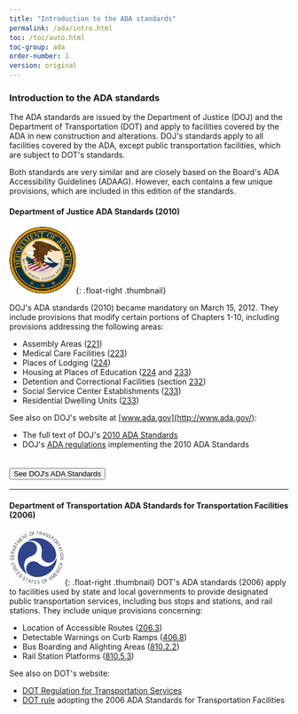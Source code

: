 ```yaml
---
title: "Introduction to the ADA standards"
permalink: /ada/intro.html
toc: /toc/auto.html
toc-group: ada
order-number: 1
version: original
---
```


### Introduction to the ADA standards
The ADA standards are issued by the Department of Justice (DOJ) and the Department of Transportation (DOT) and apply to facilities covered by the ADA in new construction and alterations.  DOJ's standards apply to all facilities covered by the ADA, except public transportation facilities, which are subject to DOT's standards.

Both standards are very similar and are closely based on the Board's ADA Accessibility Guidelines (ADAAG).  However, each contains a few unique provisions, which are included in this edition of the standards.

#### Department of Justice ADA Standards (2010)

![DOJ seal](../images/doj-seal.jpg){: .float-right .thumbnail}

DOJ's ADA standards (2010) became mandatory on March 15, 2012.  They include provisions that modify certain portions of Chapters 1-10, including provisions addressing the following areas:

-   Assembly Areas ([221](#ada-221))
-   Medical Care Facilities ([223](#ada-223))
-   Places of Lodging ([224](#ada-224))
-   Housing at Places of Education ([224](#ada-224) and [233](#ada-233))
-   Detention and Correctional Facilities (section [232](#ada-232))
-   Social Service Center Establishments ([233](#ada-233))
-   Residential Dwelling Units ([233](#ada-233))

See also on DOJ's website at [www.ada.gov](http://www.ada.gov/):

-   The full text of DOJ's [2010 ADA Standards](http://www.ada.gov/2010ADAstandards_index.htm)
-   DOJ's [ADA regulations](http://www.ada.gov/2010_regs.htm) implementing the 2010 ADA Standards 



<div class="usa-accordion bg-base-lightest border">
      <h2 class="usa-accordion__heading width-full">
        <button class="usa-accordion__button bg-primary text-white hover:bg-primary hover:text-white"
          aria-expanded="false"
          aria-controls="doj-ada">
          See DOJ's ADA Standards
        </button>
      </h2>
      <div id="doj-ada" hidden class="usa-accordion__content usa-prose margin-x-2 padding-x-0 border">
        <div class="padding-x-3">
            <h3 id="doj-introduction">Introduction</h3>
            <p>The Department of Justice published revised regulations for Titles II and III of the Americans with Disabilities Act of 1990 “ADA” in the Federal Register on September 15, 2010. These regulations adopted revised, enforceable accessibility standards called the 2010 ADA Standards for Accessible Design “2010 Standards” or “Standards”. The 2010 Standards set minimum requirements – both scoping and technical — for newly designed and constructed or altered State and local government facilities, public accommodations, and commercial facilities to be readily accessible to and usable by individuals with disabilities.</p>
            <p>Adoption of the 2010 Standards also establishes a revised reference point for Title II entities that choose to make structural changes to existing facilities to meet their program accessibility requirements; and it establishes a similar reference for Title III entities undertaking readily achievable barrier removal.</p>
            <p>The Department has assembled this online version of the official 2010 Standards to increase its ease of use. This version includes:</p>
            <ul>
            <li>2010 Standards for State and Local Government Facilities Title II</li>
            <li>2010 Standards for Public Accommodations and Commercial Facilities Title III</li>
            </ul>
            <p>The Department has assembled into a separate publication the revised regulation guidance that applies to the Standards. The Department included guidance in its revised ADA regulations published on September 15, 2010. This guidance provides detailed information about the Department’s adoption of the 2010 Standards including changes to the Standards, the reasoning behind those changes, and responses to public comments received on these topics. The document, Guidance on the 2010 ADA Standards for Accessible Design, can be downloaded from www.ada.gov</p>
            <p><strong>For More Information</strong></p>
            <p>For information about the ADA, including the revised 2010 ADA regulations, please visit the Department’s website <a href="http://www.ada.gov/">www.ada.gov</a>; or, for answers to specific questions, call the toll-free ADA Information Line at 800-514-0301 (Voice) or 800-514-0383 (TTY).</p>
            <p>&nbsp;</p>
            <hr>
            <p>&nbsp;</p>
            <h3 id="doj-title-2"><strong>2010 STANDARDS FOR STATE AND LOCAL GOVERNMENT FACILITIES: TITLE II</strong></h3>
            <p>State and local government facilities must follow the requirements of the 2010 Standards, including both the Title II regulations at 28 CFR 35.151; and the 2004 ADAAG at 36 CFR part 1191, appendices B and D.</p>
            <p>In the few places where requirements between the two differ, the requirements of 28 CFR 35.151 prevail.</p>
            <p><strong>Compliance Date for Title II</strong></p>
            <p>If the start date for construction is on or after March 15, 2012, all newly constructed or altered State and local government facilities must comply with the 2010 Standards. Before that date, the 1991 Standards (without the elevator exemption), the UFAS, or the 2010 Standards may be used for such projects when the start of construction commences on or after September 15, 2010.</p>
            <h4>28 CFR 35.151 New construction and alterations</h4>
            <p><strong>(a) Design and construction.</strong></p>
            <p style="margin-left: 30px;">(1) Each facility or part of a facility constructed by, on behalf of, or for the use of a public entity shall be designed and constructed in such manner that the facility or part of the facility is readily accessible to and usable by individuals with disabilities, if the construction was commenced after January 26, 1992.</p>
            <p style="margin-left: 30px;">(2) Exception for structural impracticability.</p>
            <p style="margin-left: 60px;">(i) Full compliance with the requirements of this section is not required where a public entity can demonstrate that it is structurally impracticable to meet the requirements. Full compliance will be considered structurally impracticable only in those rare circumstances when the unique characteristics of terrain prevent the incorporation of accessibility features.</p>
            <p style="margin-left: 60px;">(ii) If full compliance with this section would be structurally impracticable, compliance with this section is required to the extent that it is not structurally impracticable. In that case, any portion of the facility that can be made accessible shall be made accessible to the extent that it is not structurally impracticable.</p>
            <p style="margin-left: 60px;">(iii) If providing accessibility in conformance with this section to individuals with certain disabilities (e.g., those who use wheelchairs) would be structurally impracticable, accessibility shall nonetheless be ensured to persons with other types of disabilities, (e.g., those who use crutches or who have sight, hearing, or mental impairments) in accordance with this section.</p>
            <p><strong>(b) Alterations.</strong></p>
            <p style="margin-left: 30px;">(1) Each facility or part of a facility altered by, on behalf of, or for the use of a public entity in a manner that affects or could affect the usability of the facility or part of the facility shall, to the maximum extent feasible, be altered in such manner that the altered portion of the facility is readily accessible to and usable by individuals with disabilities, if the alteration was commenced after January 26, 1992.</p>
            <p style="margin-left: 30px;">(2) The path of travel requirements of § 35.151(b)(4) shall apply only to alterations undertaken solely for purposes other than to meet the program accessibility requirements of § 35.150.</p>
            <p style="margin-left: 30px;">(3)</p>
            <p style="margin-left: 60px;">(i) Alterations to historic properties shall comply, to the maximum extent feasible, with the provisions applicable to historic properties in the design standards specified in § 35.151(c).</p>
            <p style="margin-left: 60px;">(ii) If it is not feasible to provide physical access to an historic property in a manner that will not threaten or destroy the historic significance of the building or facility, alternative methods of access shall be provided pursuant to the requirements of § 35.150.</p>
            <p style="margin-left: 30px;">(4) Path of travel. An alteration that affects or could affect the usability of or access to an area of a facility that contains a primary function shall be made so as to ensure that, to the maximum extent feasible, the path of travel to the altered area and the restrooms, telephones, and drinking fountains serving the altered area are readily accessible to and usable by individuals with disabilities, including individuals who use wheelchairs, unless the cost and scope of such alterations is disproportionate to the cost of the overall alteration.</p>
            <p style="margin-left: 60px;">(i) Primary function. A “primary function” is a major activity for which the facility is intended. Areas that contain a primary function include, but are not limited to, the dining area of a cafeteria, the meeting rooms in a conference center, as well as offices and other work areas in which the activities of the public entity using the facility are carried out.</p>
            <p style="margin-left: 90px;">(A) Mechanical rooms, boiler rooms, supply storage rooms, employee lounges or locker rooms, janitorial closets, entrances, and corridors are not areas containing a primary function. Restrooms are not areas containing a primary function unless the provision of restrooms is a primary purpose of the area, e.g., in highway rest stops.</p>
            <p style="margin-left: 90px;">(B) For the purposes of this section, alterations to windows, hardware, controls, electrical outlets, and signage shall not be deemed to be alterations that affect the usability of or access to an area containing a primary function.</p>
            <p style="margin-left: 60px;">(ii) A “path of travel” includes a continuous, unobstructed way of pedestrian passage by means of which the altered area may be approached, entered, and exited, and which connects the altered area with an exterior approach (including sidewalks, streets, and parking areas), an entrance to the facility, and other parts of the facility.</p>
            <p style="margin-left: 90px;">(A) An accessible path of travel may consist of walks and sidewalks, curb ramps and other interior or exterior pedestrian ramps; clear floor paths through lobbies, corridors, rooms, and other improved areas; parking access aisles; elevators and lifts; or a combination of these elements.</p>
            <p style="margin-left: 90px;">(B) For the purposes of this section, the term “path of travel” also includes the restrooms, telephones, and drinking fountains serving the altered area.</p>
            <p style="margin-left: 90px;">(C) Safe harbor. If a public entity has constructed or altered required elements of a path of travel in accordance with the specifications in either the 1991 Standards or the Uniform Federal Accessibility Standards before March 15, 2012, the public entity is not required to retrofit such elements to reflect incremental changes in the 2010 Standards solely because of an alteration to a primary function area served by that path of travel.</p>
            <p style="margin-left: 60px;">(iii) Disproportionality.</p>
            <p style="margin-left: 90px;">(A) Alterations made to provide an accessible path of travel to the altered area will be deemed disproportionate to the overall alteration when the cost exceeds 20 % of the cost of the alteration to the primary function area.</p>
            <p style="margin-left: 90px;">(B) Costs that may be counted as expenditures required to provide an accessible path of travel may include:</p>
            <p style="margin-left: 120px;">(1) Costs associated with providing an accessible entrance and an accessible route to the altered area, for example, the cost of widening doorways or installing ramps;</p>
            <p style="margin-left: 120px;">(2) Costs associated with making restrooms accessible, such as installing grab bars, enlarging toilet stalls, insulating pipes, or installing accessible faucet controls;</p>
            <p style="margin-left: 120px;">(3) Costs associated with providing accessible telephones, such as relocating the telephone to an accessible height, installing amplification devices, or installing a text telephone (TTY); and</p>
            <p style="margin-left: 120px;">(4) Costs associated with relocating an inaccessible drinking fountain.</p>
            <p style="margin-left: 60px;">(iv) Duty to provide accessible features in the event of disproportionality.</p>
            <p style="margin-left: 90px;">(A) When the cost of alterations necessary to make the path of travel to the altered area fully accessible is disproportionate to the cost of the overall alteration, the path of travel shall be made accessible to the extent that it can be made accessible without incurring disproportionate costs.</p>
            <p style="margin-left: 90px;">(B) In choosing which accessible elements to provide, priority should be given to those elements that will provide the greatest access, in the following order—</p>
            <p style="margin-left: 120px;">(1) An accessible entrance; <br>(2) An accessible route to the altered area; <br>(3) At least one accessible restroom for each sex or a single unisex restroom; <br>(4) Accessible telephones; <br>(5) Accessible drinking fountains; and <br>(6) When possible, additional accessible elements such as parking, storage, and alarms.</p>
            <p style="margin-left: 60px;"><br>(v) Series of smaller alterations.</p>
            <p style="margin-left: 90px;">(A) The obligation to provide an accessible path of travel may not be evaded by performing a series of small alterations to the area served by a single path of travel if those alterations could have been performed as a single undertaking.</p>
            <p style="margin-left: 90px;">(B)</p>
            <p style="margin-left: 120px;">(1) If an area containing a primary function has been altered without providing an accessible path of travel to that area, and subsequent alterations of that area, or a different area on the same path of travel, are undertaken within three years of the original alteration, the total cost of alterations to the primary function areas on that path of travel during the preceding three-year period shall be considered in determining whether the cost of making that path of travel accessible is disproportionate.</p>
            <p style="margin-left: 120px;">(2) Only alterations undertaken on or after March 15, 2011, shall be considered in determining if the cost of providing an accessible path of travel is disproportionate to the overall cost of the alterations.</p>
            <p><strong>(c) Accessibility standards and compliance date.</strong></p>
            <p style="margin-left: 30px;">(1) If physical construction or alterations commence after July 26, 1992, but prior to the September 15, 2010, then new construction and alterations subject to this section must comply with either the UFAS or the 1991 Standards except that the elevator exemption contained at section 4.1.3(5) and section 4.1.6(1)(k) of the 1991 Standards shall not apply. Departures from particular requirements of either standard by the use of other methods shall be permitted when it is clearly evident that equivalent access to the facility or part of the facility is thereby provided.</p>
            <p style="margin-left: 30px;">(2) If physical construction or alterations commence on or after September 15, 2010, and before March 15, 2012, then new construction and alterations subject to this section may comply with one of the following: the 2010 Standards, UFAS, or the 1991 Standards except that the elevator exemption contained at section 4.1.3(5) and section 4.1.6(1)(k) of the 1991 Standards shall not apply. Departures from particular requirements of either standard by the use of other methods shall be permitted when it is clearly evident that equivalent access to the facility or part of the facility is thereby provided.</p>
            <p style="margin-left: 30px;">(3) If physical construction or alterations commence on or after March 15, 2012, then new construction and alterations subject to this section shall comply with the 2010 Standards.</p>
            <p style="margin-left: 30px;">(4) For the purposes of this section, ceremonial groundbreaking or razing of structures prior to site preparation do not commence physical construction or alterations.</p>
            <p style="margin-left: 30px;">(5) Noncomplying new construction and alterations.</p>
            <p style="margin-left: 60px;">(i) Newly constructed or altered facilities or elements covered by §§ 35.151(a) or (b) that were constructed or altered before March 15, 2012, and that do not comply with the 1991 Standards or with UFAS shall before March 15, 2012, be made accessible in accordance with either the 1991 Standards, UFAS, or the 2010 Standards.</p>
            <p style="margin-left: 60px;">(ii) Newly constructed or altered facilities or elements covered by §§ 35.151(a) or (b) that were constructed or altered before March 15, 2012 and that do not comply with the 1991 Standards or with UFAS shall, on or after March 15, 2012, be made accessible in accordance with the 2010 Standards.</p>
            <table class="data">
                <caption>Appendix to 35.151(c)</caption>
            <thead>
                <tr>
                    <th scope="col">Compliance Date for New Construction or Alterations</th>
                    <th>Applicable Standards</th>
                    </tr>
            </thead>
                <tbody>
            <tr>
            <th>Before September 15, 2010</th>
            <td>1991 Standards or UFAS</td>
            </tr>
            <tr>
            <th>On or after September 15, 2010, and before March 15, 2012</th>
            <td>1991 Standards, UFAS, or 2010 Standards</td>
            </tr>
            <tr>
            <th>On or after March 15, 2012</th>
            <td>2010 Standards</td>
            </tr>
            </tbody>
            </table>
            <p><strong>(d) Scope of coverage.</strong> The 1991 Standards and the 2010 Standards apply to fixed or built-in elements of buildings, structures, site improvements, and pedestrian routes or vehicular ways located on a site. Unless specifically stated otherwise, the advisory notes, appendix notes, and figures contained in the 1991 Standards and the 2010 Standards explain or illustrate the requirements of the rule; they do not establish enforceable requirements.&nbsp;</p>
            <p><strong>(e) Social service center establishments.</strong> Group homes, halfway houses, shelters, or similar social service center establishments that provide either temporary sleeping accommodations or residential dwelling units that are subject to this section shall comply with the provisions of the 2010 Standards applicable to residential facilities, including, but not limited to, the provisions in sections 233 and 809.</p>
            <p style="margin-left: 30px;">(1) In sleeping rooms with more than 25 beds covered by this section, a minimum of 5% of the beds shall have clear floor space complying with section 806.2.3 of the 2010 Standards.</p>
            <p style="margin-left: 30px;">(2) Facilities with more than 50 beds covered by this section that provide common use bathing facilities, shall provide at least one roll-in shower with a seat that complies with the relevant provisions of section 608 of the 2010 Standards. Transfer-type showers are not permitted in lieu of a roll-in shower with a seat, and the exceptions in sections 608.3 and 608.4 for residential dwelling units are not permitted. When separate shower facilities are provided for men and for women, at least one roll-in shower shall be provided for each group.</p>
            <p><strong>(f) Housing at a place of education.</strong> Housing at a place of education that is subject to this section shall comply with the provisions of the 2010 Standards applicable to transient lodging, including, but not limited to, the requirements for transient lodging guest rooms in sections 224 and 806 subject to the following exceptions. For the purposes of the application of this section, the term "sleeping room" is intended to be used interchangeably with the term "guest room" as it is used in the transient lodging standards.</p>
            <p style="margin-left: 30px;">(1) Kitchens within housing units containing accessible sleeping rooms with mobility features (including suites and clustered sleeping rooms) or on floors containing accessible sleeping rooms with mobility features shall provide turning spaces that comply with section 809.2.2 of the 2010 Standards and kitchen work surfaces that comply with section 804.3 of the 2010 Standards.</p>
            <p style="margin-left: 30px;">(2) Multi-bedroom housing units containing accessible sleeping rooms with mobility features shall have an accessible route throughout the unit in accordance with section 809.2 of the 2010 Standards.</p>
            <p style="margin-left: 30px;">(3) Apartments or townhouse facilities that are provided by or on behalf of a place of education, which are leased on a year-round basis exclusively to graduate students or faculty, and do not contain any public use or common use areas available for educational programming, are not subject to the transient lodging standards and shall comply with the requirements for residential facilities in sections 233 and 809 of the 2010 Standards.</p>
            <p><strong>(g) Assembly areas.</strong> Assembly areas subject to this section shall comply with the provisions of the 2010 Standards applicable to assembly areas, including, but not limited to, sections 221 and 802. In addition, assembly areas shall ensure that—</p>
            <p style="margin-left: 30px;">(1) In stadiums, arenas, and grandstands, wheelchair spaces and companion seats are dispersed to all levels that include seating served by an accessible route;</p>
            <p style="margin-left: 30px;">(2) Assembly areas that are required to horizontally disperse wheelchair spaces and companion seats by section 221.2.3.1 of the 2010 Standards and have seating encircling, in whole or in part, a field of play or performance area shall disperse wheelchair spaces and companion seats around that field of play or performance area;</p>
            <p style="margin-left: 30px;">(3) Wheelchair spaces and companion seats are not located on (or obstructed by) temporary platforms or other movable structures, except that when an entire seating section is placed on temporary platforms or other movable structures in an area where fixed seating is not provided, in order to increase seating for an event, wheelchair spaces and companion seats may be placed in that section. When wheelchair spaces and companion seats are not required to accommodate persons eligible for those spaces and seats, individual, removable seats may be placed in those spaces and seats;</p>
            <p style="margin-left: 30px;">(4) Stadium-style movie theaters shall locate wheelchair spaces and companion seats on a riser or cross-aisle in the stadium section that satisfies at least one of the following criteria—</p>
            <p style="margin-left: 60px;">(i) It is located within the rear 60% of the seats provided in an auditorium; or</p>
            <p style="margin-left: 60px;">(ii) It is located within the area of an auditorium in which the vertical viewing angles (as measured to the top of the screen) are from the 40th to the 100th percentile of vertical viewing angles for all seats as ranked from the seats in the first row (1st percentile) to seats in the back row (100th percentile).</p>
            <p><strong>(h) Medical care facilities.</strong> Medical care facilities that are subject to this section shall comply with the provisions of the 2010 Standards applicable to medical care facilities, including, but not limited to, sections 223 and 805. In addition, medical care facilities that do not specialize in the treatment of conditions that affect mobility shall disperse the accessible patient bedrooms required by section 223.2.1 of the 2010 Standards in a manner that is proportionate by type of medical specialty.</p>
            <p><strong>(i) Curb ramps.</strong></p>
            <p style="margin-left: 30px;">(1) Newly constructed or altered streets, roads, and highways must contain curb ramps or other sloped areas at any intersection having curbs or other barriers to entry from a street level pedestrian walkway.</p>
            <p style="margin-left: 30px;">(2) Newly constructed or altered street level pedestrian walkways must contain curb ramps or other sloped areas at intersections to streets, roads, or highways.</p>
            <p><strong>(j) Facilities with residential dwelling units for sale to individual owners.</strong></p>
            <p style="margin-left: 30px;">(1) Residential dwelling units designed and constructed or altered by public entities that will be offered for sale to individuals shall comply with the requirements for residential facilities in the 2010 Standards including sections 233 and 809.</p>
            <p style="margin-left: 30px;">(2) The requirements of paragraph (1) also apply to housing programs that are operated by public entities where design and construction of particular residential dwelling units take place only after a specific buyer has been identified. In such programs, the covered entity must provide the units that comply with the requirements for accessible features to those pre-identified buyers with disabilities who have requested such a unit.</p>
            <p><strong>(k) Detention and correctional facilities.</strong></p>
            <p style="margin-left: 30px;">(1) New construction of jails, prisons, and other detention and correctional facilities shall comply with the 2010 Standards except that public entities shall provide accessible mobility features complying with section 807.2 of the 2010 Standards for a minimum of 3%, but no fewer than one, of the total number of cells in a facility. Cells with mobility features shall be provided in each classification level.</p>
            <p style="margin-left: 30px;">(2) Alterations to detention and correctional facilities. Alterations to jails, prisons, and other detention and correctional facilities shall comply with the 2010 Standards except that public entities shall provide accessible mobility features complying with section 807.2 of the 2010 Standards for a minimum of 3%, but no fewer than one, of the total number of cells being altered until at least 3%, but no fewer than one, of the total number of cells in a facility shall provide mobility features complying with section 807.2. Altered cells with mobility features shall be provided in each classification level. However, when alterations are made to specific cells, detention and correctional facility operators may satisfy their obligation to provide the required number of cells with mobility features by providing the required mobility features in substitute cells (cells other than those where alterations are originally planned), provided that each substitute cell—</p>
            <p style="margin-left: 60px;">(i) Is located within the same prison site;</p>
            <p style="margin-left: 60px;">(ii) Is integrated with other cells to the maximum extent feasible;</p>
            <p style="margin-left: 60px;">(iii) Has, at a minimum, equal physical access as the altered cells to areas used by inmates or detainees for visitation, dining, recreation, educational programs, medical services, work programs, religious services, and participation in other programs that the facility offers to inmates or detainees; and,</p>
            <p style="margin-left: 60px;">(iv) If it is technically infeasible to locate a substitute cell within the same prison site, a substitute cell must be provided at another prison site within the corrections system.</p>
            <p style="margin-left: 30px;">(3) With respect to medical and long-term care facilities in jails, prisons, and other detention and correctional facilities, public entities shall apply the 2010 Standards technical and scoping requirements for those facilities irrespective of whether those facilities are licensed.</p>
            <p style="margin-left: 30px;">&nbsp;</p>
            <hr>
            <p>&nbsp;</p>
            <h3 id="doj-title-3"><strong>2010 STANDARDS FOR PUBLIC ACCOMMODATIONS AND COMMERCIAL FACILITIES: TITLE III</strong></h3>
            <p><br>Public accommodations and commercial facilities must follow the requirements of the 2010 Standards, including both the Title III regulations at 28 CFR part 36, subpart D; and the 2004 ADAAG at 36 CFR part 1191, appendices B and D.</p>
            <p>In the few places where requirements between the two differ, the requirements of 28 CFR part 36, subpart D prevail.</p>
            <p>Compliance Date for Title III</p>
            <p>The compliance date for the 2010 Standards for new construction and alterations is determined by:</p>
            <ul>
            <li>the date the last application for a building permit or permit extension is certified to be complete by a State, county, or local government;</li>
            <li>the date the last application for a building permit or permit extension is received by a State, county, or local government, where the government does not certify the completion of applications; or</li>
            <li>the start of physical construction or alteration, if no permit is required.</li>
            </ul>
            <p>If that date is on or after March 15, 2012, then new construction and alterations must comply with the 2010 Standards. If that date is on or after September 15, 2010, and before March 15, 2012, then new construction and alterations must comply with either the 1991 or the 2010 Standards.</p>
            <p>&nbsp;</p>
            <h4>28 CFR part 36, subpart D – New Construction and Alterations</h4>
            <p><strong>§36.401 New construction.</strong></p>
            <p style="margin-left: 30px;">(a) General.</p>
            <p style="margin-left: 60px;">(1) Except as provided in paragraphs (b) and (c) of this section, discrimination for purposes of this part includes a failure to design and construct facilities for first occupancy after January 26, 1993, that are readily accessible to and usable by individuals with disabilities.</p>
            <p style="margin-left: 60px;">(2) For purposes of this section, a facility is designed and constructed for first occupancy after January 26, 1993, only –</p>
            <p style="margin-left: 90px;">(i) If the last application for a building permit or permit extension for the facility is certified to be complete, by a State, County, or local government after January 26, 1992 (or, in those jurisdictions where the government does not certify completion of applications, if the last application for a building permit or permit extension for the facility is received by the State, County, or local government after January 26, 1992); and</p>
            <p style="margin-left: 90px;">(ii) If the first certificate of occupancy for the facility is issued after January 26, 1993.</p>
            <p style="margin-left: 30px;">(b) Commercial facilities located in private residences.</p>
            <p style="margin-left: 60px;">(1) When a commercial facility is located in a private residence, the portion of the residence used exclusively as a residence is not covered by this subpart, but that portion used exclusively in the operation of the commercial facility or that portion used both for the commercial facility and for residential purposes is covered by the new construction and alterations requirements of this subpart.</p>
            <p style="margin-left: 60px;">(2) The portion of the residence covered under paragraph (b)(1) of this section extends to those elements used to enter the commercial facility, including the homeowner´s front sidewalk, if any, the door or entryway, and hallways; and those portions of the residence, interior or exterior, available to or used by employees or visitors of the commercial facility, including restrooms.</p>
            <p style="margin-left: 30px;">(c) Exception for structural impracticability.</p>
            <p style="margin-left: 60px;">(1) Full compliance with the requirements of this section is not required where an entity can demonstrate that it is structurally impracticable to meet the requirements. Full compliance will be considered structurally impracticable only in those rare circumstances when the unique characteristics of terrain prevent the incorporation of accessibility features.</p>
            <p style="margin-left: 60px;">(2) If full compliance with this section would be structurally impracticable, compliance with this section is required to the extent that it is not structurally impracticable. In that case, any portion of the facility that can be made accessible shall be made accessible to the extent that it is not structurally impracticable.</p>
            <p style="margin-left: 60px;">(3) If providing accessibility in conformance with this section to individuals with certain disabilities (e.g., those who use wheelchairs) would be structurally impracticable, accessibility shall nonetheless be ensured to persons with other types of disabilities (e.g., those who use crutches or who have sight, hearing, or mental impairments) in accordance with this section.</p>
            <p style="margin-left: 30px;">(d) Elevator exemption.</p>
            <p style="margin-left: 60px;">(1) For purposes of this paragraph (d) –</p>
            <p style="margin-left: 90px;">(i) Professional office of a health care provider means a location where a person or entity regulated by a State to provide professional services related to the physical or mental health of an individual makes such services available to the public. The facility housing the "professional office of a health care provider" only includes floor levels housing at least one health care provider, or any floor level designed or intended for use by at least one health care provider.</p>
            <p style="margin-left: 90px;">(ii) Shopping center or shopping mall means –</p>
            <p style="margin-left: 120px;">(A) A building housing five or more sales or rental establishments; or</p>
            <p style="margin-left: 120px;">(B) A series of buildings on a common site, either under common ownership or common control or developed either as one project or as a series of related projects, housing five or more sales or rental establishments. For purposes of this section, places of public accommodation of the types listed in paragraph (5) of the definition of "place of public accommodation" in section § 36.104 are considered sales or rental establishments. The facility housing a "shopping center or shopping mall" only includes floor levels housing at least one sales or rental establishment, or any floor level designed or intended for use by at least one sales or rental establishment.</p>
            <p style="margin-left: 60px;">(2) This section does not require the installation of an elevator in a facility that is less than three stories or has less than 3000 square feet per story, except with respect to any facility that houses one or more of the following:</p>
            <p style="margin-left: 90px;">(i) A shopping center or shopping mall, or a professional office of a health care provider.</p>
            <p style="margin-left: 90px;">(ii) A terminal, depot, or other station used for specified public transportation, or an airport passenger terminal. In such a facility, any area housing passenger services, including boarding and debarking, loading and unloading, baggage claim, dining facilities, and other common areas open to the public, must be on an accessible route from an accessible entrance.</p>
            <p style="margin-left: 60px;">(3) The elevator exemption set forth in this paragraph (d) does not obviate or limit, in any way the obligation to comply with the other accessibility requirements established in paragraph (a) of this section. For example, in a facility that houses a shopping center or shopping mall, or a professional office of a health care provider, the floors that are above or below an accessible ground floor and that do not house sales or rental establishments or a professional office of a health care provider, must meet the requirements of this section but for the elevator.</p>
            <p style="margin-left: 60px;">&nbsp;</p>
            <p><strong>§36.402 Alterations.</strong></p>
            <p style="margin-left: 30px;">(a) General.</p>
            <p style="margin-left: 60px;">(1) Any alteration to a place of public accommodation or a commercial facility, after January 26, 1992, shall be made so as to ensure that, to the maximum extent feasible, the altered portions of the facility are readily accessible to and usable by individuals with disabilities, including individuals who use wheelchairs.</p>
            <p style="margin-left: 60px;">(2) An alteration is deemed to be undertaken after January 26, 1992, if the physical alteration of the property begins after that date.</p>
            <p style="margin-left: 30px;">(b) Alteration. For the purposes of this part, an alteration is a change to a place of public accommodation or a commercial facility that affects or could affect the usability of the building or facility or any part thereof.</p>
            <p style="margin-left: 60px;">(1) Alterations include, but are not limited to, remodeling, renovation, rehabilitation, reconstruction, historic restoration, changes or rearrangement in structural parts or elements, and changes or rearrangement in the plan configuration of walls and full-height partitions. Normal maintenance, reroofing, painting or wallpapering, asbestos removal, or changes to mechanical and electrical systems are not alterations unless they affect the usability of the building or facility.</p>
            <p style="margin-left: 60px;">(2) If existing elements, spaces, or common areas are altered, then each such altered element, space, or area shall comply with the applicable provisions of appendix A to this part.</p>
            <p style="margin-left: 30px;">(c) To the maximum extent feasible. The phrase "to the maximum extent feasible," as used in this section, applies to the occasional case where the nature of an existing facility makes it virtually impossible to comply fully with applicable accessibility standards through a planned alteration. In these circumstances, the alteration shall provide the maximum physical accessibility feasible. Any altered features of the facility that can be made accessible shall be made accessible. If providing accessibility in conformance with this section to individuals with certain disabilities (e.g., those who use wheelchairs) would not be feasible, the facility shall be made accessible to persons with other types of disabilities (e.g., those who use crutches, those who have impaired vision or hearing, or those who have other impairments).</p>
            <p style="margin-left: 30px;">&nbsp;</p>
            <p><strong>§36.403 Alterations: Path of travel.</strong></p>
            <p style="margin-left: 30px;">(a) General.</p>
            <p style="margin-left: 60px;">(1) An alteration that affects or could affect the usability of or access to an area of a facility that contains a primary function shall be made so as to ensure that, to the maximum extent feasible, the path of travel to the altered area and the restrooms, telephones, and drinking fountains serving the altered area, are readily accessible to and usable by individuals with disabilities, including individuals who use wheelchairs, unless the cost and scope of such alterations is disproportionate to the cost of the overall alteration.</p>
            <p style="margin-left: 60px;">(2) If a private entity has constructed or altered required elements of a path of travel at a place of public accommodation or commercial facility in accordance with the specifications in the 1991 Standards, the private entity is not required to retrofit such elements to reflect the incremental changes in the 2010 Standards solely because of an alteration to a primary function area served by that path of travel.</p>
            <p style="margin-left: 30px;">(b) Primary function. A "primary function" is a major activity for which the facility is intended. Areas that contain a primary function include, but are not limited to, the customer services lobby of a bank, the dining area of a cafeteria, the meeting rooms in a conference center, as well as offices and other work areas in which the activities of the public accommodation or other private entity using the facility are carried out. Mechanical rooms, boiler rooms, supply storage rooms, employee lounges or locker rooms, janitorial closets, entrances, corridors, and restrooms are not areas containing a primary function.</p>
            <p style="margin-left: 30px;">(c) Alterations to an area containing a primary function.</p>
            <p style="margin-left: 60px;">(1) Alterations that affect the usability of or access to an area containing a primary function include, but are not limited to –</p>
            <p style="margin-left: 90px;">(i) Remodeling merchandise display areas or employee work areas in a department store;</p>
            <p style="margin-left: 90px;">(ii) Replacing an inaccessible floor surface in the customer service or employee work areas of a bank;</p>
            <p style="margin-left: 90px;">(iii) Redesigning the assembly line area of a factory; or</p>
            <p style="margin-left: 90px;">(iv) Installing a computer center in an accounting firm.</p>
            <p style="margin-left: 60px;">(2) For the purposes of this section, alterations to windows, hardware, controls, electrical outlets, and signage shall not be deemed to be alterations that affect the usability of or access to an area containing a primary function.</p>
            <p style="margin-left: 30px;">(d) Landlord/tenant: If a tenant is making alterations as defined in § 36.402 that would trigger the requirements of this section, those alterations by the tenant in areas that only the tenant occupies do not trigger a path of travel obligation upon the landlord with respect to areas of the facility under the landlord´s authority, if those areas are not otherwise being altered.</p>
            <p style="margin-left: 30px;">(e) Path of travel.</p>
            <p style="margin-left: 60px;">(1) A "path of travel" includes a continuous, unobstructed way of pedestrian passage by means of which the altered area may be approached, entered, and exited, and which connects the altered area with an exterior approach (including sidewalks, streets, and parking areas), an entrance to the facility, and other parts of the facility.</p>
            <p style="margin-left: 60px;">(2) An accessible path of travel may consist of walks and sidewalks, curb ramps and other interior or exterior pedestrian ramps; clear floor paths through lobbies, corridors, rooms, and other improved areas; parking access aisles; elevators and lifts; or a combination of these elements.</p>
            <p style="margin-left: 60px;">(3) For the purposes of this part, the term "path of travel" also includes the restrooms, telephones, and drinking fountains serving the altered area.</p>
            <p style="margin-left: 30px;">(f) Disproportionality.</p>
            <p style="margin-left: 60px;">(1) Alterations made to provide an accessible path of travel to the altered area will be deemed disproportionate to the overall alteration when the cost exceeds 20% of the cost of the alteration to the primary function area.</p>
            <p style="margin-left: 60px;">(2) Costs that may be counted as expenditures required to provide an accessible path of travel may include:</p>
            <p style="margin-left: 90px;">(i) Costs associated with providing an accessible entrance and an accessible route to the altered area, for example, the cost of widening doorways or installing ramps;</p>
            <p style="margin-left: 90px;">(ii) Costs associated with making restrooms accessible, such as installing grab bars, enlarging toilet stalls, insulating pipes, or installing accessible faucet controls;</p>
            <p style="margin-left: 90px;">(iii) Costs associated with providing accessible telephones, such as relocating the telephone to an accessible height, installing amplification devices, or installing a text telephone (TTY);</p>
            <p style="margin-left: 90px;">(iv) Costs associated with relocating an inaccessible drinking fountain.</p>
            <p style="margin-left: 30px;"><br>(g) Duty to provide accessible features in the event of disproportionality.</p>
            <p style="margin-left: 60px;">(1) When the cost of alterations necessary to make the path of travel to the altered area fully accessible is disproportionate to the cost of the overall alteration, the path of travel shall be made accessible to the extent that it can be made accessible without incurring disproportionate costs.</p>
            <p style="margin-left: 60px;">(2) In choosing which accessible elements to provide, priority should be given to those elements that will provide the greatest access, in the following order:</p>
            <p style="margin-left: 90px;">(i) An accessible entrance; <br>(ii) An accessible route to the altered area; <br>(iii) At least one accessible restroom for each sex or a single unisex restroom; <br>(iv) Accessible telephones; <br>(v) Accessible drinking fountains; and <br>(vi) When possible, additional accessible elements such as parking, storage, and alarms.</p>
            <p style="margin-left: 30px;">(h) Series of smaller alterations.</p>
            <p style="margin-left: 60px;">(1) The obligation to provide an accessible path of travel may not be evaded by performing a series of small alterations to the area served by a single path of travel if those alterations could have been performed as a single undertaking.</p>
            <p style="margin-left: 60px;">(2)</p>
            <p style="margin-left: 90px;">(i) If an area containing a primary function has been altered without providing an accessible path of travel to that area, and subsequent alterations of that area, or a different area on the same path of travel, are undertaken within three years of the original alteration, the total cost of alterations to the primary function areas on that path of travel during the preceding three year period shall be considered in determining whether the cost of making that path of travel accessible is disproportionate.</p>
            <p style="margin-left: 90px;">(ii) Only alterations undertaken after January 26, 1992, shall be considered in determining if the cost of providing an accessible path of travel is disproportionate to the overall cost of the alterations.</p>
            <p style="margin-left: 90px;">&nbsp;</p>
            <p><strong>§36.404 Alterations: Elevator exemption.</strong></p>
            <p style="margin-left: 30px;">(a) This section does not require the installation of an elevator in an altered facility that is less than three stories or has less than 3,000 square feet per story, except with respect to any facility that houses a shopping center, a shopping mall, the professional office of a health care provider, a terminal, depot, or other station used for specified public transportation, or an airport passenger terminal.</p>
            <p style="margin-left: 60px;">(1) For the purposes of this section, professional office of a health care provider means a location where a person or entity regulated by a State to provide professional services related to the physical or mental health of an individual makes such services available to the public. The facility that houses a professional office of a health care provider only includes floor levels housing by at least one health care provider, or any floor level designed or intended for use by at least one health care provider.</p>
            <p style="margin-left: 60px;">(2) For the purposes of this section, shopping center or shopping mall means –</p>
            <p style="margin-left: 90px;">(i) A building housing five or more sales or rental establishments; or</p>
            <p style="margin-left: 90px;">(ii) A series of buildings on a common site, connected by a common pedestrian access route above or below the ground floor, that is either under common ownership or common control or developed either as one project or as a series of related projects, housing five or more sales or rental establishments. For purposes of this section, places of public accommodation of the types listed in paragraph (5) of the definition of place of public accommodation in § 36.104 are considered sales or rental establishments. The facility housing a "shopping center or shopping mall" only includes floor levels housing at least one sales or rental establishment, or any floor level designed or intended for use by at least one sales or rental establishment.</p>
            <p style="margin-left: 30px;">(b) The exemption provided in paragraph (a) of this section does not obviate or limit in any way the obligation to comply with the other accessibility requirements established in this subpart. For example, alterations to floors above or below the accessible ground floor must be accessible regardless of whether the altered facility has an elevator.</p>
            <p style="margin-left: 30px;">&nbsp;</p>
            <p><strong>§36.405 Alterations: Historic preservation.</strong></p>
            <p style="margin-left: 30px;">(a) Alterations to buildings or facilities that are eligible for listing in the National Register of Historic Places under the National Historic Preservation Act (16 U.S.C. 470 et seq.) or are designated as historic under State or local law, shall comply to the maximum extent feasible with this part.</p>
            <p style="margin-left: 30px;">(b) If it is determined that it is not feasible to provide physical access to an historic property that is a place of public accommodation in a manner that will not threaten or destroy the historic significance of the building or the facility, alternative methods of access shall be provided pursuant to the requirements of subpart C of this part.</p>
            <p>&nbsp;</p>
            <p><strong>§36.406 Standards for new construction and alterations.</strong></p>
            <p style="margin-left: 30px;">(a) Accessibility standards and compliance date.</p>
            <p style="margin-left: 60px;">(1) New construction and alterations subject to §§ 36.401 or 36.402 shall comply with the 1991 Standards if the date when the last application for a building permit or permit extension is certified to be complete by a State, county, or local government (or, in those jurisdictions where the government does not certify completion of applications, if the date when the last application for a building permit or permit extension is received by the State, county, or local government) is before September 15, 2010, or if no permit is required, if the start of physical construction or alterations occurs before September 15, 2010.</p>
            <p style="margin-left: 60px;">(2) New construction and alterations subject to §§ 36.401 or 36.402 shall comply either with the 1991 Standards or with the 2010 Standards if the date when the last application for a building permit or permit extension is certified to be complete by a State, county, or local government (or, in those jurisdictions where the government does not certify completion of applications, if the date when the last application for a building permit or permit extension is received by the State, county, or local government) is on or after September 15, 2010, and before March 15, 2012, or if no permit is required, if the start of physical construction or alterations occurs on or after September 15, 2010, and before March 15, 2012.</p>
            <p style="margin-left: 60px;">(3) New construction and alterations subject to §§ 36.401 or 36.402 shall comply with the 2010 Standards if the date when the last application for a building permit or permit extension is certified to be complete by a State, county, or local government (or, in those jurisdictions where the government does not certify completion of applications, if the date when the last application for a building permit or permit extension is received by the State, county, or local government) is on or after March 15, 2012, or if no permit is required, if the start of physical construction or alterations occurs on or after March 15, 2012.</p>
            <p style="margin-left: 60px;">(4) For the purposes of this section, "start of physical construction or alterations" does not mean ceremonial groundbreaking or razing of structures prior to site preparation.</p>
            <p style="margin-left: 60px;">(5) Noncomplying new construction and alterations.</p>
            <p style="margin-left: 90px;">(i) Newly constructed or altered facilities or elements covered by §§ 36.401 or 36.402 that were constructed or altered before March 15, 2012 and that do not comply with the 1991 Standards shall, before March 15, 2012, be made accessible in accordance with either the 1991 Standards or the 2010 Standards.</p>
            <p style="margin-left: 90px;">(ii) Newly constructed or altered facilities or elements covered by §§ 36.401 or 36.402 that were constructed or altered before March 15, 2012 and that do not comply with the 1991 Standards shall, on or after March 15, 2012, be made accessible in accordance with the 2010 Standards.</p>
            <table class="data">
                <caption>Appendix to 36.406(a)</caption>
            <thead>
                <tr>
                    <th scope="col">Compliance Dates for New Construction and Alterations</th>
                    <th>Applicable Standards</th>
                    </tr>
            </thead>
                <tbody>
            <tr>
            <th>On or after January 26, 1993 and before September 15, 2010</th>
            <td>1991 Standards</td>
            </tr>
            <tr>
            <th>On or after September 15, 2010, and before March 15, 2012</th>
            <td>1991 Standards or 2010 Standards</td>
            </tr>
            <tr>
            <th>On or after March 15, 2012</th>
            <td>2010 Standards</td>
            </tr>
            </tbody>
            </table>
            <p>&nbsp;</p>
            <p style="margin-left: 30px;">(b) Scope of coverage. The 1991 Standards and the 2010 Standards apply to fixed or built-in elements of buildings, structures, site improvements, and pedestrian routes or vehicular ways located on a site. Unless specifically stated otherwise, advisory notes, appendix notes, and figures contained in the 1991 Standards and 2010 Standards explain or illustrate the requirements of the rule; they do not establish enforceable requirements.</p>
            <p style="margin-left: 30px;">(c) Places of lodging. Places of lodging subject to this part shall comply with the provisions of the 2010 Standards applicable to transient lodging, including, but not limited to, the requirements for transient lodging guest rooms in sections 224 and 806 of the 2010 Standards.</p>
            <p style="margin-left: 60px;">(1) Guest rooms. Guest rooms with mobility features in places of lodging subject to the transient lodging requirements of 2010 Standards shall be provided as follows –</p>
            <p style="margin-left: 90px;">(i) Facilities that are subject to the same permit application on a common site that each have 50 or fewer guest rooms may be combined for the purposes of determining the required number of accessible rooms and type of accessible bathing facility in accordance with table 224.2 to section 224.2 of the 2010 Standards.</p>
            <p style="margin-left: 90px;">(ii) Facilities with more than 50 guest rooms shall be treated separately for the purposes of determining the required number of accessible rooms and type of accessible bathing facility in accordance with table 224.2 to section 224.2 of the 2010 Standards.</p>
            <p style="margin-left: 60px;">(2) Exception. Alterations to guest rooms in places of lodging where the guest rooms are not owned or substantially controlled by the entity that owns, leases, or operates the overall facility and the physical features of the guest room interiors are controlled by their individual owners are not required to comply with § 36.402 or the alterations requirements in section 224.1.1 of the 2010 Standards.</p>
            <p style="margin-left: 60px;">(3) Facilities with residential units and transient lodging units. Residential dwelling units that are designed and constructed for residential use exclusively are not subject to the transient lodging standards.</p>
            <p style="margin-left: 30px;">(d) Social service center establishments. Group homes, halfway houses, shelters, or similar social service center establishments that provide either temporary sleeping accommodations or residential dwelling units that are subject to this part shall comply with the provisions of the 2010 Standards applicable to residential facilities, including, but not limited to, the provisions in sections 233 and 809.</p>
            <p style="margin-left: 60px;">(1) In sleeping rooms with more than 25 beds covered by this part, a minimum of 5% of the beds shall have clear floor space complying with section 806.2.3 of the 2010 Standards.</p>
            <p style="margin-left: 60px;">(2) Facilities with more than 50 beds covered by this part that provide common use bathing facilities shall provide at least one roll-in shower with a seat that complies with the relevant provisions of section 608 of the 2010 Standards. Transfer-type showers are not permitted in lieu of a roll-in shower with a seat, and the exceptions in sections 608.3 and 608.4 for residential dwelling units are not permitted. When separate shower facilities are provided for men and for women, at least one roll-in shower shall be provided for each group.</p>
            <p style="margin-left: 30px;">(e) Housing at a place of education. Housing at a place of education that is subject to this part shall comply with the provisions of the 2010 Standards applicable to transient lodging, including, but not limited to, the requirements for transient lodging guest rooms in sections 224 and 806, subject to the following exceptions. For the purposes of the application of this section, the term "sleeping room" is intended to be used interchangeably with the term "guest room" as it is used in the transient lodging standards.</p>
            <p style="margin-left: 60px;">(1) Kitchens within housing units containing accessible sleeping rooms with mobility features (including suites and clustered sleeping rooms) or on floors containing accessible sleeping rooms with mobility features shall provide turning spaces that comply with section 809.2.2 of the 2010 Standards and kitchen work surfaces that comply with section 804.3 of the 2010 Standards.</p>
            <p style="margin-left: 60px;">(2) Multi-bedroom housing units containing accessible sleeping rooms with mobility features shall have an accessible route throughout the unit in accordance with section 809.2 of the 2010 Standards.</p>
            <p style="margin-left: 60px;">(3) Apartments or townhouse facilities that are provided by or on behalf of a place of education, which are leased on a year-round basis exclusively to graduate students or faculty and do not contain any public use or common use areas available for educational programming, are not subject to the transient lodging standards and shall comply with the requirements for residential facilities in sections 233 and 809 of the 2010 Standards.</p>
            <p style="margin-left: 30px;">(f) Assembly areas. Assembly areas that are subject to this part shall comply with the provisions of the 2010 Standards applicable to assembly areas, including, but not limited to, sections 221 and 802. In addition, assembly areas shall ensure that –</p>
            <p style="margin-left: 60px;">(1) In stadiums, arenas, and grandstands, wheelchair spaces and companion seats are dispersed to all levels that include seating served by an accessible route;</p>
            <p style="margin-left: 60px;">(2) In assembly areas that are required to horizontally disperse wheelchair spaces and companion seats by section 221.2.3.1 of the 2010 Standards and that have seating encircling, in whole or in part, a field of play or performance, wheelchair spaces and companion seats are dispersed around that field of play or performance area;</p>
            <p style="margin-left: 60px;">(3) Wheelchair spaces and companion seats are not located on (or obstructed by) temporary platforms or other movable structures, except that when an entire seating section is placed on temporary platforms or other movable structures in an area where fixed seating is not provided, in order to increase seating for an event, wheelchair spaces and companion seats may be placed in that section. When wheelchair spaces and companion seats are not required to accommodate persons eligible for those spaces and seats, individual, removable seats may be placed in those spaces and seats;</p>
            <p style="margin-left: 60px;">(4) In stadium-style movie theaters, wheelchair spaces and companion seats are located on a riser or cross-aisle in the stadium section that satisfies at least one of the following criteria –</p>
            <p style="margin-left: 90px;">(i) It is located within the rear 60% of the seats provided in an auditorium; or</p>
            <p style="margin-left: 90px;">(ii) It is located within the area of an auditorium in which the vertical viewing angles (as measured to the top of the screen) are from the 40th to the 100th percentile of vertical viewing angles for all seats as ranked from the seats in the first row (1st percentile) to seats in the back row (100th percentile).</p>
            <p style="margin-left: 30px;">(g) Medical care facilities. Medical care facilities that are subject to this part shall comply with the provisions of the 2010 Standards applicable to medical care facilities, including, but not limited to, sections 223 and 805. In addition, medical care facilities that do not specialize in the treatment of conditions that affect mobility shall disperse the accessible patient bedrooms required by section 223.2.1 of the 2010 Standards in a manner that is proportionate by type of medical specialty.</p>
            <p style="margin-left: 30px;">&nbsp;</p>
            <p><strong>§36.407 – 36.499 [Reserved]</strong></p>
            <p>The remaining text of the 2010 Standards for Title II – the 2004 ADAAG – can be found at 2010 Standards for Titles II and III: 2004 ADAAG</p>
            <p>&nbsp;</p>
            <hr>
            <p>&nbsp;&nbsp;</p>
            <h3>2010 STANDARDS FOR TITLES II AND III FACILITIES: 2004 ADAAG</h3>
            <p><br>The following section applies to both State and local government facilities (Title II) and public accommodations and commercial facilities (Title III). The section consists of (ADA) Chapters 1 and 2 and Chapters 3 through 10, of the 2004 ADAAG (36 CFR part 1191, appendices B and D, adopted as part of both the Title II and Title III 2010 Standards).</p>
            <p>State and local government facilities must follow the requirements of the 2010 Standards, including both the Title II regulations at 28 CFR 35.151; and the 2004 ADAAG at 36 CFR part 1191, appendices B and D.</p>
            <p>Public accommodations and commercial facilities must follow the requirements of the 2010 Standards, including both the Title III regulations at 28 CFR part 36, subpart D; and the 2004 ADAAG at 36 CFR part 1191, appendices B and D.</p>
            <p>In the few places where requirements between the regulation and the 2004 ADAAG differ, the requirements of 28 CFR 35.151 or 28 CFR part 36, subpart D, prevail.</p>
        </div>
    </div>
</div>



---

#### Department of Transportation ADA Standards for Transportation Facilities (2006)

![DOT seal](../images/dot-seal.jpg){: .float-right .thumbnail}
DOT's ADA standards (2006) apply to facilities used by state and local governments to provide designated public transportation services, including bus stops and stations, and rail stations.  They include unique provisions concerning:

-   Location of Accessible Routes ([206.3](#ada-206_3))
-   Detectable Warnings on Curb Ramps ([406.8](#ada-406_8))
-   Bus Boarding and Alighting Areas ([810.2.2](#ada-810_2_2))
-   Rail Station Platforms ([810.5.3](#ada-810_5_3))

See also on DOT's website:

-   [DOT Regulation for Transportation Services](http://www.fta.dot.gov/civilrights/12325_3884.html) 
-   [DOT rule](http://www.fta.dot.gov/12325_5936.html) adopting the 2006 ADA Standards for Transportation Facilities


